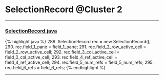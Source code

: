 # SelectionRecord @Cluster 2

***

### [SelectionRecord.java](https://searchcode.com/codesearch/view/15642427/)
{% highlight java %}
289. SelectionRecord rec = new SelectionRecord();
290. rec.field_1_pane = field_1_pane;
291. rec.field_2_row_active_cell = field_2_row_active_cell;
292. rec.field_3_col_active_cell = field_3_col_active_cell;
293. rec.field_4_ref_active_cell = field_4_ref_active_cell;
294. rec.field_5_num_refs = field_5_num_refs;
295. rec.field_6_refs = field_6_refs;
{% endhighlight %}

***

